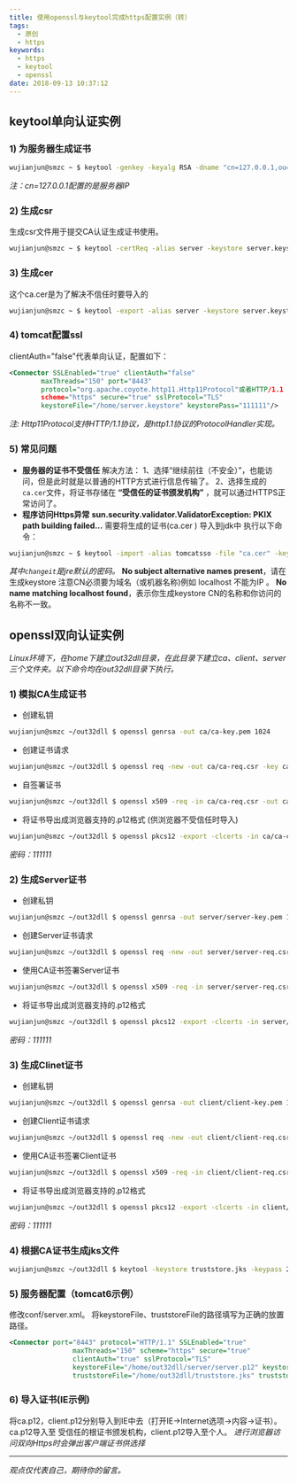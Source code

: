 ```yaml
---
title: 使用openssl与keytool完成https配置实例（转）
tags:
  - 原创
  - https
keywords:
  - https
  - keytool
  - openssl
date: 2018-09-13 10:37:12
---
```

## keytool单向认证实例
### 1) 为服务器生成证书
```bash
wujianjun@smzc ~ $ keytool -genkey -keyalg RSA -dname "cn=127.0.0.1,ou=inspur,o=none,l=shandong,st=jinan,c=cn" -alias server -keypass 111111 -keystore server.keystore -storepass 111111 -validity 3650
```
_注：cn=127.0.0.1配置的是服务器IP_
### 2) 生成csr
生成csr文件用于提交CA认证生成证书使用。
```bash
wujianjun@smzc ~ $ keytool -certReq -alias server -keystore server.keystore -file ca.csr
```
### 3) 生成cer
这个ca.cer是为了解决不信任时要导入的
```bash
wujianjun@smzc ~ $ keytool -export -alias server -keystore server.keystore -file ca.cer -storepass 111111
```
### 4) tomcat配置ssl
clientAuth="false"代表单向认证，配置如下：
```xml
<Connector SSLEnabled="true" clientAuth="false"
        maxThreads="150" port="8443"
        protocol="org.apache.coyote.http11.Http11Protocol"或者HTTP/1.1
        scheme="https" secure="true" sslProtocol="TLS"
        keystoreFile="/home/server.keystore" keystorePass="111111"/>
```
_注: Http11Protocol支持HTTP/1.1协议，是http1.1协议的ProtocolHandler实现。_

### 5) 常见问题
* __服务器的证书不受信任__
  解决方法：
  1、选择“继续前往（不安全）”，也能访问，但是此时就是以普通的HTTP方式进行信息传输了。
  2、选择生成的`ca.cer`文件，将证书存储在 __“受信任的证书颁发机构”__ ，就可以通过HTTPS正常访问了。
* __程序访问Https异常__
__sun.security.validator.ValidatorException: PKIX path building failed...__
需要将生成的证书(ca.cer ) 导入到jdk中
执行以下命令：
```bash
wujianjun@smzc ~ $ keytool -import -alias tomcatsso -file "ca.cer" -keystore "D:\java\jdk1.6.0_11\jre\lib\security\cacerts" -storepass changeit
```
_其中`changeit`是jre默认的密码。_
__No subject alternative names present__，请在生成keystore 注意CN必须要为域名（或机器名称)例如 localhost 不能为IP 。
__No name matching localhost found__，表示你生成keystore CN的名称和你访问的名称不一致。

## openssl双向认证实例
_Linux环境下，在home下建立out32dll目录，在此目录下建立ca、client、server三个文件夹。以下命令均在out32dll目录下执行。_
### 1) 模拟CA生成证书
* 创建私钥
```bash
wujianjun@smzc ~/out32dll $ openssl genrsa -out ca/ca-key.pem 1024
```
* 创建证书请求
```bash
wujianjun@smzc ~/out32dll $ openssl req -new -out ca/ca-req.csr -key ca/ca-key.pem
```
* 自签署证书
```bash
wujianjun@smzc ~/out32dll $ openssl x509 -req -in ca/ca-req.csr -out ca/ca-cert.pem -signkey ca/ca-key.pem -days 3650
```
* 将证书导出成浏览器支持的.p12格式 (供浏览器不受信任时导入)
```bash
wujianjun@smzc ~/out32dll $ openssl pkcs12 -export -clcerts -in ca/ca-cert.pem -inkey ca/ca-key.pem -out ca/ca.p12
```
_密码：111111_
### 2) 生成Server证书
* 创建私钥
```bash
wujianjun@smzc ~/out32dll $ openssl genrsa -out server/server-key.pem 1024
```
* 创建Server证书请求
```bash
wujianjun@smzc ~/out32dll $ openssl req -new -out server/server-req.csr -key server/server-key.pem
```
* 使用CA证书签署Server证书
```bash
wujianjun@smzc ~/out32dll $ openssl x509 -req -in server/server-req.csr -out server/server-cert.pem -signkey server/server-key.pem -CA ca/ca-cert.pem -CAkey ca/ca-key.pem -CAcreateserial -days 3650
```
* 将证书导出成浏览器支持的.p12格式
```bash
wujianjun@smzc ~/out32dll $ openssl pkcs12 -export -clcerts -in server/server-cert.pem -inkey server/server-key.pem -out server/server.p12
```
_密码：111111_
### 3) 生成Clinet证书
* 创建私钥
```bash
wujianjun@smzc ~/out32dll $ openssl genrsa -out client/client-key.pem 1024
```
* 创建Client证书请求
```bash
wujianjun@smzc ~/out32dll $ openssl req -new -out client/client-req.csr -key client/client-key.pem
```
* 使用CA证书签署Client证书
```bash
wujianjun@smzc ~/out32dll $ openssl x509 -req -in client/client-req.csr -out client/client-cert.pem -signkey client/client-key.pem -CA ca/ca-cert.pem -CAkey ca/ca-key.pem -CAcreateserial -days 3650  
```
* 将证书导出成浏览器支持的.p12格式
```bash
wujianjun@smzc ~/out32dll $ openssl pkcs12 -export -clcerts -in client/client-cert.pem -inkey client/client-key.pem -out client/client.p12
```
_密码：111111_
### 4) 根据CA证书生成jks文件
```bash
wujianjun@smzc ~/out32dll $ keytool -keystore truststore.jks -keypass 222222 -storepass 222222 -alias ca -import -trustcacerts -file /home/out32dll/ca/ca-cert.pem
```

### 5) 服务器配置（tomcat6示例）
修改conf/server.xml。 将keystoreFile、truststoreFile的路径填写为正确的放置路径。
```xml
<Connector port="8443" protocol="HTTP/1.1" SSLEnabled="true"
                maxThreads="150" scheme="https" secure="true"
                clientAuth="true" sslProtocol="TLS"
                keystoreFile="/home/out32dll/server/server.p12" keystorePass="111111"  keystoreType="PKCS12"
                truststoreFile="/home/out32dll/truststore.jks" truststorePass="222222" truststoreType="JKS"/>
```
### 6) 导入证书(IE示例)
将ca.p12，client.p12分别导入到IE中去（打开IE->Internet选项->内容->证书）。 ca.p12导入至 受信任的根证书颁发机构，client.p12导入至个人。
_进行浏览器访问双向Https时会弹出客户端证书供选择_

-----

*观点仅代表自己，期待你的留言。*
